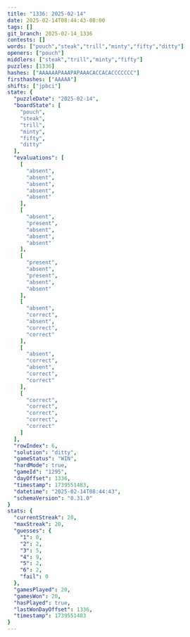 ```yaml
---
title: "1336: 2025-02-14"
date: 2025-02-14T08:44:43-08:00
tags: []
git_branch: 2025-02-14_1336
contests: []
words: ["pouch","steak","trill","minty","fifty","ditty"]
openers: ["pouch"]
middlers: ["steak","trill","minty","fifty"]
puzzles: [1336]
hashes: ["AAAAAAPAAAPAPAAACACCACACCCCCCC"]
firsthashes: ["AAAAA"]
shifts: ["jpbci"]
state: {
  "puzzleDate": "2025-02-14",
  "boardState": [
    "pouch",
    "steak",
    "trill",
    "minty",
    "fifty",
    "ditty"
  ],
  "evaluations": [
    [
      "absent",
      "absent",
      "absent",
      "absent",
      "absent"
    ],
    [
      "absent",
      "present",
      "absent",
      "absent",
      "absent"
    ],
    [
      "present",
      "absent",
      "present",
      "absent",
      "absent"
    ],
    [
      "absent",
      "correct",
      "absent",
      "correct",
      "correct"
    ],
    [
      "absent",
      "correct",
      "absent",
      "correct",
      "correct"
    ],
    [
      "correct",
      "correct",
      "correct",
      "correct",
      "correct"
    ]
  ],
  "rowIndex": 6,
  "solution": "ditty",
  "gameStatus": "WIN",
  "hardMode": true,
  "gameId": "1295",
  "dayOffset": 1336,
  "timestamp": 1739551483,
  "datetime": "2025-02-14T08:44:43",
  "schemaVersion": "0.31.0"
}
stats: {
  "currentStreak": 20,
  "maxStreak": 20,
  "guesses": {
    "1": 0,
    "2": 2,
    "3": 5,
    "4": 9,
    "5": 2,
    "6": 2,
    "fail": 0
  },
  "gamesPlayed": 20,
  "gamesWon": 20,
  "hasPlayed": true,
  "lastWonDayOffset": 1336,
  "timestamp": 1739551483
}
---
```

<!-- more -->
